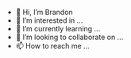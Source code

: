 - 👋 Hi, I’m Brandon
- 👀 I’m interested in ...
- 🌱 I’m currently learning ...
- 💞️ I’m looking to collaborate on ...
- 📫 How to reach me ...

<!---
brandonwklee/brandonwklee is a ✨ special ✨ repository because its `README.md` (this file) appears on your GitHub profile.
You can click the Preview link to take a look at your changes.
--->
